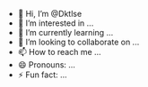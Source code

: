 - 👋 Hi, I’m @Dktlse
- 👀 I’m interested in ...
- 🌱 I’m currently learning ...
- 💞️ I’m looking to collaborate on ...
- 📫 How to reach me ...
- 😄 Pronouns: ...
- ⚡ Fun fact: ...

<!---
Dktlse/Dktlse is a ✨ special ✨ repository because its `README.md` (this file) appears on your GitHub profile.
You can click the Preview link to take a look at your changes.
--->
